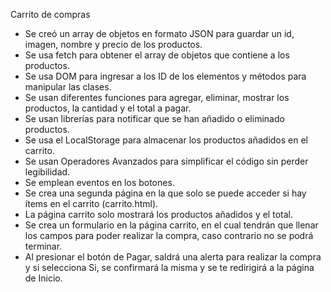 Carrito de compras
- Se creó un array de objetos en formato JSON para guardar un id, imagen, nombre y precio de los productos.
- Se usa fetch para obtener el array de objetos que contiene a los productos.
- Se usa DOM para ingresar a los ID de los elementos y métodos para manipular las clases.
- Se usan diferentes funciones para agregar, eliminar, mostrar los productos, la cantidad y el total a pagar.
- Se usan librerías para notificar que se han añadido o eliminado productos.
- Se usa el LocalStorage para almacenar los productos añadidos en el carrito.
- Se usan Operadores Avanzados para simplificar el código sin perder legibilidad.
- Se emplean eventos en los botones.
- Se crea una segunda página en la que solo se puede acceder si hay ítems en el carrito (carrito.html).
- La página carrito solo mostrará los productos añadidos y el total.
- Se crea un formulario en la página carrito, en el cual tendrán que llenar los campos para poder realizar la compra, caso contrario no se podrá terminar.
- Al presionar el botón de Pagar, saldrá una alerta para realizar la compra y si selecciona Si, se confirmará la misma y se te redirigirá a la página de Inicio.
